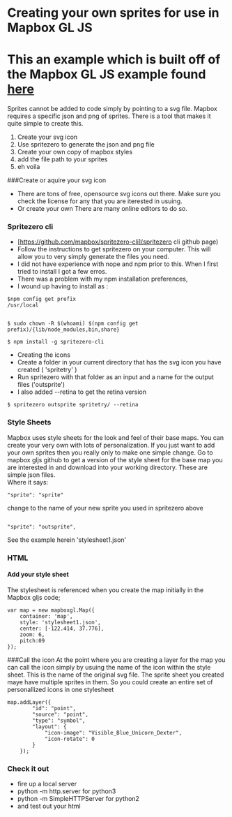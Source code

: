 # Creating your own sprites for use in Mapbox GL JS
# This an example which is built off of the Mapbox GL JS example found [here](https://www.mapbox.com/mapbox-gl-js/example/animate-point-along-route/)

Sprites cannot be added to code simply by pointing to a svg file.  Mapbox requires a specific json and png of sprites.  There is a tool that makes it quite simple to create this.

1. Create your svg icon 
2. Use spritezero to generate the json and png file
3. Create your own copy of mapbox styles 
4. add the file path to your sprites
5. eh voila


###Create or aquire your svg icon
- There are tons of free, opensource svg icons out there.  Make sure you check the license for any that you are iterested in usuing.
- Or create your own  There are many online editors to do so.

### Spritezero cli
- [https://github.com/mapbox/spritezero-cli](spritezero cli github page)
- Follow the instructions to get spritezero on your computer.  This will allow you to very simply generate the files you need.
- I did not have experience with nope and npm prior to this.  When I first tried to install I got a few erros.
- There was a problem with my npm installation preferences,
 - I wound up having to install as :
```
$npm config get prefix
/usr/local


$ sudo chown -R $(whoami) $(npm config get prefix)/{lib/node_modules,bin,share}

$ npm install -g spritezero-cli

```
- Creating the icons
- Create a folder in your current directory that has the svg icon you have created ( 'spritetry' )
- Run spritezero with that folder as an input and a name for the output files ('outsprite')
- I also added --retina to get the retina version
```
$ spritezero outsprite spritetry/ --retina
```
### Style Sheets
Mapbox uses style sheets for the look and feel of their base maps.  You can create your very own with lots of personalization.  If you just want to add your own sprites then you really only to make one simple change.
Go to mapbox gljs github to get a version of the style sheet for the base map you are interested in and download into your working directory.  These are simple json files.  
Where it says:
```
"sprite": "sprite"
```
change to the name of your new sprite you used in spritezero above
```

"sprite": "outsprite",
```
See the example herein 'stylesheet1.json'

### HTML
#### Add your style sheet
The stylesheet is referenced when you create the map initially in the Mapbox gljs code;
```
var map = new mapboxgl.Map({
    container: 'map',
    style: 'stylesheet1.json',
    center: [-122.414, 37.776],
    zoom: 6,
    pitch:09
});
```

###Call the icon
At the point where you are creating a layer for the map you can call the icon simply by usuing the name of the icon within the style sheet.  This is the name of the original svg file.  The sprite sheet you created maye have multiple sprites in them.  So you could create an entire set of personallized icons in one stylesheet
```
map.addLayer({
        "id": "point",
        "source": "point",
        "type": "symbol",
        "layout": {
            "icon-image": "Visible_Blue_Unicorn_Dexter",
            "icon-rotate": 0
        }
    });
```
### Check it out
- fire up a local server
- python -m http.server for python3
- python -m SimpleHTTPServer for python2 
 - and test out your html




